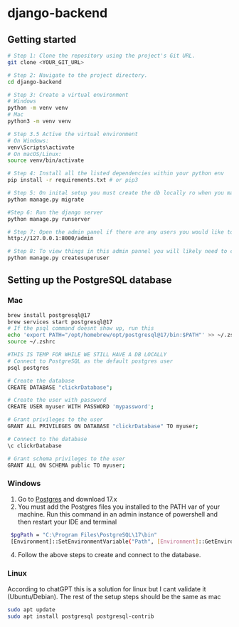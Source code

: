 # django-backend

## Getting started

```sh
# Step 1: Clone the repository using the project's Git URL.
git clone <YOUR_GIT_URL>

# Step 2: Navigate to the project directory.
cd django-backend

# Step 3: Create a virtual environment
# Windows
python -m venv venv
# Mac
python3 -m venv venv

# Step 3.5 Active the virtual environment
# On Windows:
venv\Scripts\activate
# On macOS/Linux:
source venv/bin/activate

# Step 4: Install all the listed dependencies within your python env
pip install -r requirements.txt # or pip3

# Step 5: On inital setup you must create the db locally ro when you make changes to the schema
python manage.py migrate

#Step 6: Run the django server
python manage.py runserver

# Step 7: Open the admin panel if there are any users you would like to view and validate any changes you may make at
http://127.0.0.1:8000/admin

# Step 8: To view things in this admin pannel you will likely need to create a SuperUser and follow the steps
python manage.py createsuperuser
```

## Setting up the PostgreSQL database

### Mac

```sh
brew install postgresql@17
brew services start postgresql@17
# If the psql command doesnt show up, run this
echo 'export PATH="/opt/homebrew/opt/postgresql@17/bin:$PATH"' >> ~/.zshrc
source ~/.zshrc

#THIS IS TEMP FOR WHILE WE STILL HAVE A DB LOCALLY
# Connect to PostgreSQL as the default postgres user
psql postgres

# Create the database
CREATE DATABASE "clickrDatabase";

# Create the user with password
CREATE USER myuser WITH PASSWORD 'mypassword';

# Grant privileges to the user
GRANT ALL PRIVILEGES ON DATABASE "clickrDatabase" TO myuser;

# Connect to the database
\c clickrDatabase

# Grant schema privileges to the user
GRANT ALL ON SCHEMA public TO myuser;
```

### Windows

1. Go to [Postgres](https://www.postgresql.org/download/windows/) and download 17.x
2. You must add the Postgres files you installed to the PATH var of your machine. Run this command in an admin instance of powershell and then restart your IDE and terminal

```sh
 $pgPath = "C:\Program Files\PostgreSQL\17\bin"
 [Environment]::SetEnvironmentVariable("Path", [Environment]::GetEnvironmentVariable("Path", "Machine") + ";$pgPath", "Machine")
```

4. Follow the above steps to create and connect to the database.

### Linux

According to chatGPT this is a solution for linux but I cant validate it (Ubuntu/Debian).
The rest of the setup steps should be the same as mac

```sh
sudo apt update
sudo apt install postgresql postgresql-contrib
```
